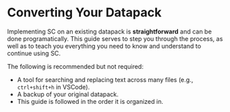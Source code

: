 # Converting Your Datapack

Implementing SC on an existing datapack is **straightforward** and can be done programatically. This guide serves to step you through the process, as well as to teach you everything you need to know and understand to continue using SC.

The following is recommended but not required:

- A tool for searching and replacing text across many files (e.g., `ctrl+shift+h` in VSCode).
- A backup of your original datapack.
- This guide is followed in the order it is organized in.

